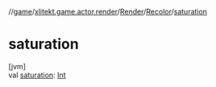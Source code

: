 //[game](../../../../index.md)/[xlitekt.game.actor.render](../../index.md)/[Render](../index.md)/[Recolor](index.md)/[saturation](saturation.md)

# saturation

[jvm]\
val [saturation](saturation.md): [Int](https://kotlinlang.org/api/latest/jvm/stdlib/kotlin/-int/index.html)

